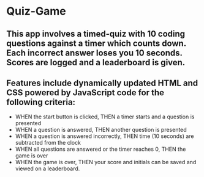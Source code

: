 # Quiz-Game

## This app involves a timed-quiz with 10 coding questions against a timer which counts down. Each incorrect answer loses you 10 seconds. Scores are logged and a leaderboard is given.

## Features include dynamically updated HTML and CSS powered by JavaScript code for the following criteria:
- WHEN the start button is clicked, THEN a timer starts and a question is presented
- WHEN a question is answered, THEN another question is presented
- WHEN a question is answered incorrectly, THEN time (10 seconds) are subtracted from the clock
- WHEN all questions are answered or the timer reaches 0, THEN the game is over
- WHEN the game is over, THEN your score and initials can be saved and viewed on a leaderboard.